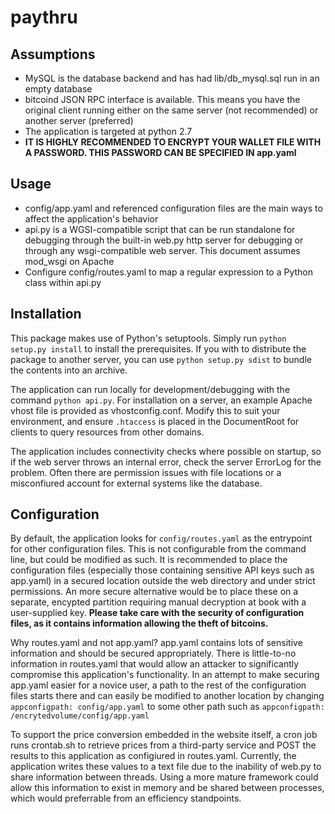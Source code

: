 # paythru

## Assumptions

* MySQL is the database backend and has had lib/db_mysql.sql run in an empty database
* bitcoind JSON RPC interface is available. This means you have the original client running either on the same server (not recommended) or another server (preferred)
* The application is targeted at python 2.7
* **IT IS HIGHLY RECOMMENDED TO ENCRYPT YOUR WALLET FILE WITH A PASSWORD. THIS PASSWORD CAN BE SPECIFIED IN app.yaml**

## Usage

* config/app.yaml and referenced configuration files are the main ways to affect the application's behavior
* api.py is a WGSI-compatible script that can be run standalone for debugging through the built-in web.py http server for debugging or through any wsgi-compatible web server. This document assumes mod_wsgi on Apache
* Configure config/routes.yaml to map a regular expression to a Python class within api.py

## Installation

This package makes use of Python's setuptools. Simply run `python setup.py install` to install the prerequisites. If you with to distribute the package to another server, you can use `python setup.py sdist` to bundle the contents into an archive.

The application can run locally for development/debugging with the command `python api.py`. For installation on a server, an example Apache vhost file is provided as vhostconfig.conf. Modify this to suit your environment, and ensure `.htaccess` is placed in the DocumentRoot for clients to query resources from other domains.

The application includes connectivity checks where possible on startup, so if the web server throws an internal error, check the server ErrorLog for the problem. Often there are permission issues with file locations or a misconfiured account for external systems like the database.

## Configuration

By default, the application looks for `config/routes.yaml` as the entrypoint for other configuration files. This is not configurable from the command line, but could be modified as such. It is recommended to place the configuration files (especially those containing sensitive API keys such as app.yaml) in a secured location outside the web directory and under strict permissions. An more secure alternative would be to place these on a separate, encypted partition requiring manual decryption at book with a user-supplied key. **Please take care with the security of configuration files, as it contains information allowing the theft of bitcoins.**

 Why routes.yaml and not app.yaml? app.yaml contains lots of sensitive information and should be secured appropriately. There is little-to-no information in routes.yaml that would allow an attacker to significantly compromise this application's functionality. In an attempt to make securing app.yaml easier for a novice user, a path to the rest of the configuration files starts there and can easily be modified to another location by changing `appconfigpath: config/app.yaml` to some other path such as `appconfigpath: /encrytedvolume/config/app.yaml`

 To support the price conversion embedded in the website itself, a cron job runs crontab.sh to retrieve prices from a third-party service and POST the results to this application as configiured in routes.yaml. Currently, the application writes these values to a text file due to the inability of web.py to share information between threads. Using a more mature framework could allow this information to exist in memory and be shared between processes, which would preferrable from an efficiency standpoints.



